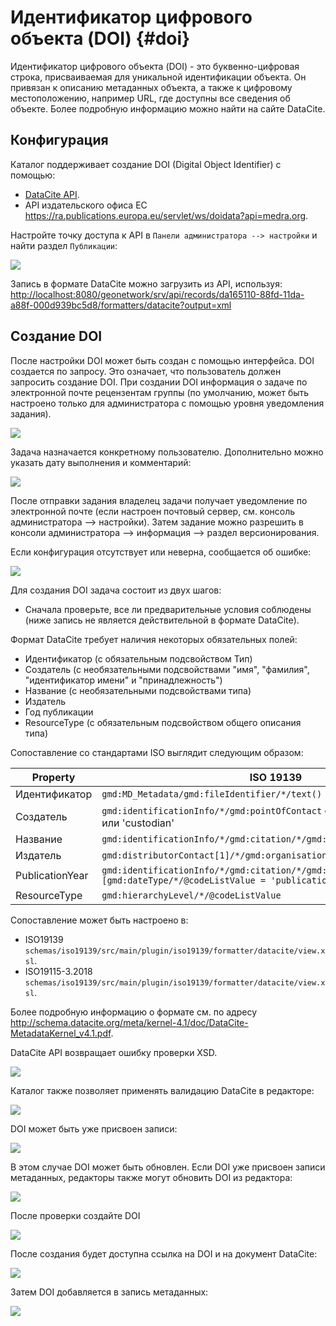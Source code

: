 # Идентификатор цифрового объекта (DOI) {#doi}

Идентификатор цифрового объекта (DOI) - это буквенно-цифровая строка, присваиваемая для уникальной идентификации объекта. Он привязан к описанию метаданных объекта, а также к цифровому местоположению, например URL, где доступны все сведения об объекте. Более подробную информацию можно найти на сайте DataCite.

## Конфигурация

Каталог поддерживает создание DOI (Digital Object Identifier) с помощью:

- [DataCite API](https://support.datacite.org/docs/mds-api-guide).
- API издательского офиса ЕС <https://ra.publications.europa.eu/servlet/ws/doidata?api=medra.org>.

Настройте точку доступа к API в `Панели администратора --> настройки` и найти раздел `Публикации`:

![](img/doi-admin-console.png)

Запись в формате DataCite можно загрузить из API, используя: <http://localhost:8080/geonetwork/srv/api/records/da165110-88fd-11da-a88f-000d939bc5d8/formatters/datacite?output=xml>

## Создание DOI

После настройки DOI может быть создан с помощью интерфейса. DOI создается по запросу. Это означает, что пользователь должен запросить создание DOI. При создании DOI информация о задаче по электронной почте рецензентам группы (по умолчанию, может быть настроено только для администратора с помощью уровня уведомления задания).

![](img/doi-request-menu.png)

Задача назначается конкретному пользователю. Дополнительно можно указать дату выполнения и комментарий:

![](img/doi-request-popup.png)

После отправки задания владелец задачи получает уведомление по электронной почте (если настроен почтовый сервер, см. консоль администратора --> настройки). Затем задание можно разрешить в консоли администратора --> информация --> раздел версионирования.

Если конфигурация отсутствует или неверна, сообщается об ошибке:

![](img/doi-config-wrong.png)

Для создания DOI задача состоит из двух шагов:

- Сначала проверьте, все ли предварительные условия соблюдены (ниже запись не является действительной в формате DataCite).

Формат DataCite требует наличия некоторых обязательных полей:

- Идентификатор (с обязательным подсвойством Тип)
- Создатель (с необязательными подсвойствами "имя", "фамилия", "идентификатор имени" и "принадлежность")
- Название (с необязательными подсвойствами типа)
- Издатель
- Год публикации
- ResourceType (с обязательным подсвойством общего описания типа)

Сопоставление со стандартами ISO выглядит следующим образом:

| Property | ISO 19139 | ISO 19115-3 |
|-----------------|-----------------------------------------------------------------------------------------------------------------------|-----------------------------------------------------------------------------------------------------------------------|
| Идентификатор | ``gmd:MD_Metadata/gmd:fileIdentifier/*/text()`` | ``mdb:MD_Metadata/mdb:metadataIdentifier/*/mcc:code/*/text()`` |
| Создатель | ``gmd:identificationInfo/*/gmd:pointOfContact`` с ролью 'pointOfContact' или 'custodian' | ``mdb:identificationInfo/*/mri:pointOfContact`` с ролью 'pointOfContact' или 'custodian' |
| Название | ``gmd:identificationInfo/*/gmd:citation/*/gmd:title`` | ``mdb:identificationInfo/*/mri:citation/*/cit:title`` |
| Издатель | ``gmd:distributorContact[1]/*/gmd:organisationName/gco:CharacterString`` | ``mrd:distributorContact[1]/*/cit:party/*/cit:organisationName/gco:CharacterString`` |
| PublicationYear | ``gmd:identificationInfo/*/gmd:citation/*/gmd:date/*[gmd:dateType/*/@codeListValue = 'publication'`` | ``mdb:identificationInfo/*/mri:citation/*/cit:date/*[cit:dateType/*/@codeListValue = 'publication'`` |
| ResourceType | ``gmd:hierarchyLevel/*/@codeListValue`` | mdb:metadataScope/*/mdb:resourceScope/*/@codeListValue`` |

Сопоставление может быть настроено в:

- ISO19139 `schemas/iso19139/src/main/plugin/iso19139/formatter/datacite/view.xsl`.
- ISO19115-3.2018 `schemas/iso19139/src/main/plugin/iso19139/formatter/datacite/view.xsl`.

Более подробную информацию о формате см. по адресу <http://schema.datacite.org/meta/kernel-4.1/doc/DataCite-MetadataKernel_v4.1.pdf>.

DataCite API возвращает ошибку проверки XSD.

![](img/doi-request-check.png)

Каталог также позволяет применять валидацию DataCite в редакторе:

![](img/doi-validation.png)

DOI может быть уже присвоен записи:

![](img/doi-exists.png)

В этом случае DOI может быть обновлен. Если DOI уже присвоен записи метаданных, редакторы также могут обновить DOI из редактора:

![](img/doi-update-in-editor.png)

После проверки создайте DOI

![](img/doi-request-check-ok.png)

После создания будет доступна ссылка на DOI и на документ DataCite:

![](img/doi-created.png)

Затем DOI добавляется в запись метаданных:

![](img/doi-in-xml.png)
